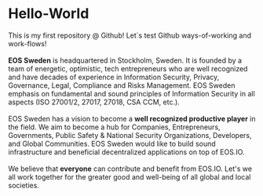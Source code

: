 # Hello-World
This is my first repository @ Github! Let´s test Github ways-of-working and work-flows!
<br/><br/>**EOS Sweden** is headquartered in Stockholm, Sweden. It is founded by a team of energetic, optimistic, tech entrepreneurs who are well recognized and have decades of experience in Information Security, Privacy, Governance, Legal, Compliance and Risks Management. EOS Sweden emphasis on fundamental and sound principles of Information Security in all aspects (ISO 27001/2, 27017, 27018, CSA CCM, etc.).
<br/><br/>EOS Sweden has a vision to become a **well recognized productive player** in the field. We aim to become a hub for Companies, Entrepreneurs, Governments, Public Safety & National Security Organizations, Developers, and Global Communities. EOS Sweden would like to build sound infrastructure and beneficial decentralized applications on top of EOS.IO.
<br/><br/>We believe that **everyone** can contribute and benefit from EOS.IO. Let's we all work together for the greater good and well-being of all global and local societies.
